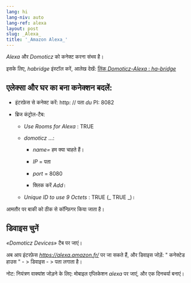 ```yaml
---
lang: hi
lang-niv: auto
lang-ref: alexa
layout: post
slug: _Alexa_
title: '_Amazon Alexa_'
---
```


 _Alexa_  और  _Domoticz_ को कनेक्ट करना संभव है। 

इसके लिए,  _habridge_ इंस्टॉल करें, आलेख देखें: 
 [ लिंक  _Domoticz-Alexa_ :  _ha-bridge_]( 2021-08-14-habridge.md ) 


## एलेक्सा और घर का बना कनेक्शन बदलें:
- इंटरफ़ेस से कनेक्ट करें: http: // पता _du_ PI: 8082 


- ब्रिज कंट्रोल-टैब:


  - _Use Rooms for Alexa_ : TRUE


  - _domoticz_ ...:


    - _name=_ हम क्या चाहते हैं।


    - _IP_ = पता


    - _port_ = 8080


    - क्लिक करें _Add_।


  - _Unique ID to use 9 Octets_ : TRUE  (_ TRUE _)। 


    
आमतौर पर बाकी को ठीक से कॉन्फ़िगर किया जाता है।

## डिवाइस चुनें
 _«Domoticz Devices»_ टैब पर जाएं। 

अब आप इंटरफ़ेस  _https://alexa.amazon.fr/_  पर जा सकते हैं, और डिवाइस जोड़ें: 
 " कनेक्टेड हाउस " - >  डिवाइस - >  पता लगाता है। 

नोट: नियंत्रण वाक्यांश जोड़ने के लिए: 
 मोबाइल एप्लिकेशन  _alexa_ पर जाएं, और एक दिनचर्या बनाएं। 



